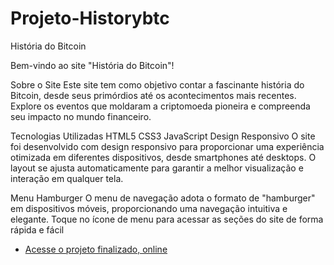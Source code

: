 # Projeto-Historybtc

 História do Bitcoin

Bem-vindo ao site "História do Bitcoin"!

Sobre o Site
Este site tem como objetivo contar a fascinante história do Bitcoin, desde seus primórdios até os acontecimentos mais recentes. Explore os eventos que moldaram a criptomoeda pioneira e compreenda seu impacto no mundo financeiro.

Tecnologias Utilizadas
HTML5
CSS3
JavaScript
Design Responsivo
O site foi desenvolvido com design responsivo para proporcionar uma experiência otimizada em diferentes dispositivos, desde smartphones até desktops. O layout se ajusta automaticamente para garantir a melhor visualização e interação em qualquer tela.

Menu Hamburger
O menu de navegação adota o formato de "hamburger" em dispositivos móveis, proporcionando uma navegação intuitiva e elegante. Toque no ícone de menu para acessar as seções do site de forma rápida e fácil
 
- [Acesse o projeto finalizado, online](https://ericsalt.github.io/Projeto-Historybtc/)
